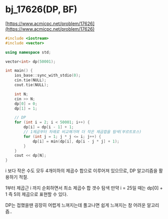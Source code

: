 # bj_17626(DP, BF)

[https://www.acmicpc.net/problem/17626](https://www.acmicpc.net/problem/17626)

```cpp
#include <iostream>
#include <vector>

using namespace std;

vector<int> dp(50001);

int main() {
    ios_base::sync_with_stdio(0);
    cin.tie(NULL);
    cout.tie(NULL);

    int N;
    cin >> N;
    dp[0] = 0;
    dp[1] = 1;

    // DP
    for (int i = 2; i < 50001; i++) {
        dp[i] = dp[i - 1] + 1;
        // 1제곱부터 차례로 비교해가며 더 작은 제곱합을 탐색(부르트포스)
        for (int j = 1; j * j <= i; j++) {
            dp[i] = min(dp[i], dp[i - j * j] + 1);
        }
    }
    cout << dp[N];
}
```

i 보다 작은 수도 모두 4개이하의 제곱수 합으로 이루어져 있으므로, DP 알고리즘을 활용하기 적절.

1부터 제곱근 i 까지 순회하면서 최소 제곱수 합 갯수 탐색 만약 i = 25일 때는 dp[0] + 1 즉 5의 제곱으로 표현할 수 있다. 

DP는 접했을땐 굉장히 어렵게 느껴지는데 풀고나면 쉽게 느껴지는 참 어려운 알고리즘..
